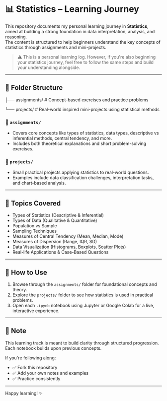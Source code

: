 # 📊 Statistics – Learning Journey

This repository documents my personal learning journey in **Statistics**, aimed at building a strong foundation in data interpretation, analysis, and reasoning.  
The content is structured to help beginners understand the key concepts of statistics through assignments and mini-projects.

> ⚠️ This is a personal learning log. However, if you're also beginning your statistics journey, feel free to follow the same steps and build your understanding alongside.

---

## 📁 Folder Structure

├── assignments/ # Concept-based exercises and practice problems

└── projects/ # Real-world inspired mini-projects using statistical methods

### 🔹 `assignments/`
- Covers core concepts like types of statistics, data types, descriptive vs inferential methods, central tendency, and more.
- Includes both theoretical explanations and short problem-solving exercises.

### 🔹 `projects/`
- Small practical projects applying statistics to real-world questions.
- Examples include data classification challenges, interpretation tasks, and chart-based analysis.

---

## 📌 Topics Covered

- Types of Statistics (Descriptive & Inferential)
- Types of Data (Qualitative & Quantitative)
- Population vs Sample
- Sampling Techniques
- Measures of Central Tendency (Mean, Median, Mode)
- Measures of Dispersion (Range, IQR, SD)
- Data Visualization (Histograms, Boxplots, Scatter Plots)
- Real-life Applications & Case-Based Questions

---

## 🚀 How to Use

1. Browse through the `assignments/` folder for foundational concepts and theory.
2. Explore the `projects/` folder to see how statistics is used in practical problems.
3. Open each `.ipynb` notebook using Jupyter or Google Colab for a live, interactive experience.

---

## 📘 Note

This learning track is meant to build clarity through structured progression. Each notebook builds upon previous concepts.

If you're following along:
- ✅ Fork this repository
- ✅ Add your own notes and examples
- ✅ Practice consistently

---

Happy learning! ✨
